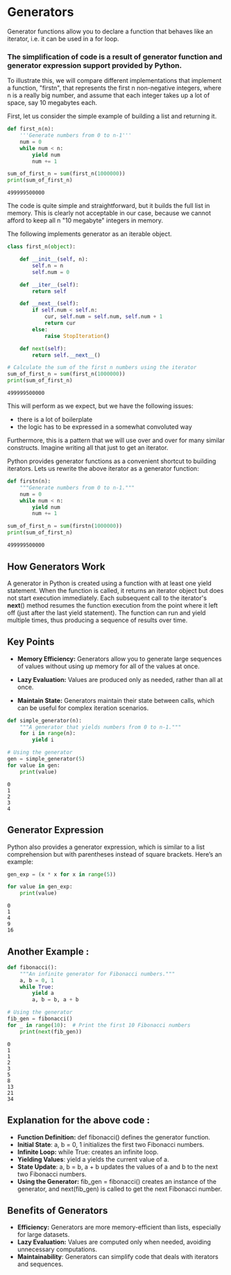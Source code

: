 # Generators


Generator functions allow you to declare a function that behaves like an iterator, i.e. it can be used in a for loop.

### The simplification of code is a result of generator function and generator expression support provided by Python.

To illustrate this, we will compare different implementations that implement a function, "firstn", that represents the first n non-negative integers, where n is a really big number, and assume that each integer takes up a lot of space, say 10 megabytes each.

First, let us consider the simple example of building a list and returning it.


```python
def first_n(n):
    '''Generate numbers from 0 to n-1'''
    num = 0
    while num < n:
        yield num
        num += 1

sum_of_first_n = sum(first_n(1000000))
print(sum_of_first_n)

```

    499999500000
    

The code is quite simple and straightforward, but it builds the full list in memory. This is clearly not acceptable in our case, because we cannot afford to keep all n "10 megabyte" integers in memory.

The following implements generator as an iterable object.


```python
class first_n(object):

    def __init__(self, n):
        self.n = n
        self.num = 0

    def __iter__(self):
        return self

    def __next__(self):
        if self.num < self.n:
            cur, self.num = self.num, self.num + 1
            return cur
        else:
            raise StopIteration()

    def next(self):
        return self.__next__()

# Calculate the sum of the first n numbers using the iterator
sum_of_first_n = sum(first_n(1000000))
print(sum_of_first_n)

```

    499999500000
    

This will perform as we expect, but we have the following issues:



*   there is a lot of boilerplate
*   the logic has to be expressed in a somewhat convoluted way

Furthermore, this is a pattern that we will use over and over for many similar constructs. Imagine writing all that just to get an iterator.

Python provides generator functions as a convenient shortcut to building iterators. Lets us rewrite the above iterator as a generator function:


```python
def firstn(n):
    """Generate numbers from 0 to n-1."""
    num = 0
    while num < n:
        yield num
        num += 1

sum_of_first_n = sum(firstn(1000000))
print(sum_of_first_n)

```

    499999500000
    

## How Generators Work

A generator in Python is created using a function with at least one yield statement. When the function is called, it returns an iterator object but does not start execution immediately. Each subsequent call to the iterator's __next__() method resumes the function execution from the point where it left off (just after the last yield statement). The function can run and yield multiple times, thus producing a sequence of results over time.

## Key Points




*  **Memory Efficiency:** Generators allow you to generate large sequences of values without using up memory for all of the values at once.

*   **Lazy Evaluation:** Values are produced only as needed, rather than all at once.
* **Maintain State:** Generators maintain their state between calls, which can be useful for complex iteration scenarios.




```python
def simple_generator(n):
    """A generator that yields numbers from 0 to n-1."""
    for i in range(n):
        yield i

# Using the generator
gen = simple_generator(5)
for value in gen:
    print(value)

```

    0
    1
    2
    3
    4
    

## Generator Expression

Python also provides a generator expression, which is similar to a list comprehension but with parentheses instead of square brackets. Here’s an example:


```python
gen_exp = (x * x for x in range(5))

for value in gen_exp:
    print(value)

```

    0
    1
    4
    9
    16
    

## Another Example :


```python
def fibonacci():
    """An infinite generator for Fibonacci numbers."""
    a, b = 0, 1
    while True:
        yield a
        a, b = b, a + b

# Using the generator
fib_gen = fibonacci()
for _ in range(10):  # Print the first 10 Fibonacci numbers
    print(next(fib_gen))

```

    0
    1
    1
    2
    3
    5
    8
    13
    21
    34
    

## Explanation for the above code :

*   **Function Definition:** def fibonacci() defines the generator function.
*   **Initial State**: a, b = 0, 1 initializes the first two Fibonacci numbers.
* **Infinite Loop:** while True: creates an infinite loop.
* **Yielding Values**: yield a yields the current value of a.
* **State Update**: a, b = b, a + b updates the values of a and b to the next two Fibonacci numbers.
* **Using the Generator:** fib_gen = fibonacci() creates an instance of the generator, and next(fib_gen) is called to get the next Fibonacci number.

## Benefits of Generators



*   **Efficiency:** Generators are more memory-efficient than lists, especially for large datasets.
*   **Lazy Evaluation:** Values are computed only when needed, avoiding unnecessary computations.
* **Maintainability**: Generators can simplify code that deals with iterators and sequences.



